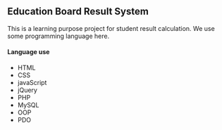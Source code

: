 ## Education Board Result System

This is a learning purpose project for student result calculation. We use some programming language here.

#### Language use

- HTML
- CSS
- javaScript
- jQuery
- PHP
- MySQL
- OOP
- PDO

